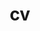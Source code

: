 ---
layout: cv
permalink: /assets/pdf/CV_Ravialdy (October 2023) (3).pdf
title: cv
nav: true
newtab: true
nav_order: 3
---